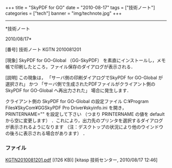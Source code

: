 ﻿+++
title = "SkyPDF for GO"
date = "2010-08-17"
tags = ["技術ノート"]
categories = ["tech"]
banner = "img/technote.jpg"
+++

-----------------------------------------------------------------------------------------------------------------------------

*技術ノート

2010/08/17*


[番号]
技術ノート KGTN 2010081201

[現象]
SkyPDF for GO-Global （GG-SkyPDF）
を素直にインストールし，メモ帳で印刷したところ，ファイル保存のダイアログが表示される．

[説明]
この現象は， 「サーバ側の印刷ダイアログでSkyPDF for GO-Global
が選択され」 かつ 「サーバ側で生成されたPDFファイルがクライアント側の
SkyPDF for GO-Global へ再出力された」 場合に発生します．

クライアント側の SkyPDF for GO-Global の設定ファイル C:¥Program
Files¥SkyCom¥GGSkyPDF Pro Driver¥skyinfo.ini を開き， PRINTERNAME=""
を設定して下さい （つまり PRINTERNAME の値を default
から空に変更します）
．これにより，出力先のプリンタを選択するダイアログが表示されるようになります
（注：デスクトップの状況により他のウインドウの後ろに表示される場合があります）
．


### ファイル

 
 


[KGTN2010081201.pdf](http://techreport.kitasp.net/attachments/download/268/KGTN2010081201.pdf)
 [(126 KB)] [kitasp 技術センター, 2010/08/17
12:46]


 


 

